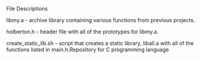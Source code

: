 File Descriptions

libmy.a - archive library containing various functions from previous projects.

holberton.h - header file with all of the prototypes for libmy.a.

create_static_lib.sh - script that creates a static library, liball.a with all of the functions listed in main.h.Repository for C programming language
